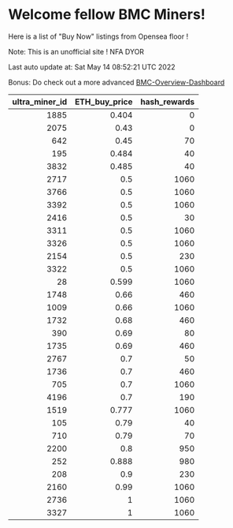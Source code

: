 # Welcome fellow BMC Miners!
Here is a list of "Buy Now" listings from Opensea floor !

Note: This is an unofficial site ! NFA DYOR

Last auto update at: Sat May 14 08:52:21 UTC 2022

Bonus: Do check out a more advanced [BMC-Overview-Dashboard](https://dune.com/defifunk/BMC-Overview-Dashboard)


|   ultra_miner_id |   ETH_buy_price |   hash_rewards |
|-----------------:|----------------:|---------------:|
|             1885 |           0.404 |              0 |
|             2075 |           0.43  |              0 |
|              642 |           0.45  |             70 |
|              195 |           0.484 |             40 |
|             3832 |           0.485 |             40 |
|             2717 |           0.5   |           1060 |
|             3766 |           0.5   |           1060 |
|             3392 |           0.5   |           1060 |
|             2416 |           0.5   |             30 |
|             3311 |           0.5   |           1060 |
|             3326 |           0.5   |           1060 |
|             2154 |           0.5   |            230 |
|             3322 |           0.5   |           1060 |
|               28 |           0.599 |           1060 |
|             1748 |           0.66  |            460 |
|             1009 |           0.66  |           1060 |
|             1732 |           0.68  |            460 |
|              390 |           0.69  |             80 |
|             1735 |           0.69  |            460 |
|             2767 |           0.7   |             50 |
|             1736 |           0.7   |            460 |
|              705 |           0.7   |           1060 |
|             4196 |           0.7   |            190 |
|             1519 |           0.777 |           1060 |
|              105 |           0.79  |             40 |
|              710 |           0.79  |             70 |
|             2200 |           0.8   |            950 |
|              252 |           0.888 |            980 |
|              208 |           0.9   |            230 |
|             2160 |           0.99  |           1060 |
|             2736 |           1     |           1060 |
|             3327 |           1     |           1060 |